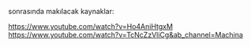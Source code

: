 sonrasında makılacak kaynaklar:

https://www.youtube.com/watch?v=Ho4AniHtgxM
https://www.youtube.com/watch?v=TcNcZzVliCg&ab_channel=Machina
